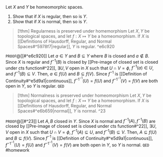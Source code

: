 Let $X$ and $Y$ be homeomorphic spaces.  
1. Show that if $X$ is regular, then so is $Y$.  
2. Show that if $X$ is normal, then so is $Y$.

>[!thm] Regularness is preserved under homemorphism
>Let $X, Y$ be topological spaces, and let $f : X \mapsto Y$ be a homeomorphism. If $X$ is [[Definitions of Hausdorff, Regular, and Normal Spaces#^5978f7|regular]], $Y$ is regular. ^e6c920

`PROOF`@[[#^e6c920]]
Let $a \in Y$ and $B \subseteq Y$ where $B$ is closed and $a \not\in B$. Since $X$ is regular and $f^{-1}(B)$ is closed by [[Pre-image of closed set is closed under cts function#^22]], $\exists U,V$ open in $X$ such that $U \cap V = \phi$, ${} f^{-1}(a) \in U {}$, and $f^{-1}(B) \subseteq V$. Then, $a \in f(U)$ and $B \subseteq f(V)$. Since $f^{-1}$ is [[Definition of Continuity#^e5d9a1|continuous]], $f^{-1^{-1}}(U) = f(U)$ and $f^{-1^{-1}}(V) = f(V)$ are both open in $Y$, so $Y$ is regular.
`QED`

> [!thm] Normalness is preserved under homeomorphism
> Let $X, Y$ be topological spaces, and let $f : X \mapsto Y$ be a homeomorphism. If $X$ is [[Definitions of Hausdorff, Regular, and Normal Spaces#^e6b659|normal]], $Y$ is normal. ^23

`PROOF`@[[#^23]]
Let $A,B$ closed in $Y$. Since $X$ is normal and $f^{-1}(A),f^{-1}(B)$ are closed by [[Pre-image of closed set is closed under cts function#^22]], $\exists U,V$ open in $X$ such that $U \cap V = \phi$, ${} f^{-1}(A) \subseteq U$, and $f^{-1}(B) \subseteq V$. Then, ${} A \subseteq f(U) {}$ and $B \subseteq f(V)$. Since $f^{-1}$ is [[Definition of Continuity#^e5d9a1|continuous]], $f^{-1^{-1}}(U) = f(U)$ and $f^{-1^{-1}}(V) = f(V)$ are both open in $Y$, so $Y$ is normal.
`QED`
#homework